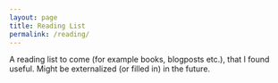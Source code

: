 ```yaml
---
layout: page
title: Reading List
permalink: /reading/
---
```


A reading list to come (for example books, blogposts etc.), that I found useful. Might be externalized (or filled in) in the future.